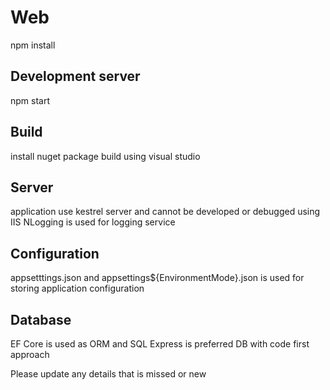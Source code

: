 # Web

npm install

## Development server

npm start

## Build

install nuget package
build using visual studio 



## Server

application use kestrel server and cannot be developed or debugged using IIS 
NLogging is used for logging service

## Configuration

appsetttings.json and appsettings${EnvironmentMode}.json  is used for storing application configuration 


## Database 

EF Core is used as ORM and SQL Express is preferred DB with code first approach



Please update any details that is missed or new 




